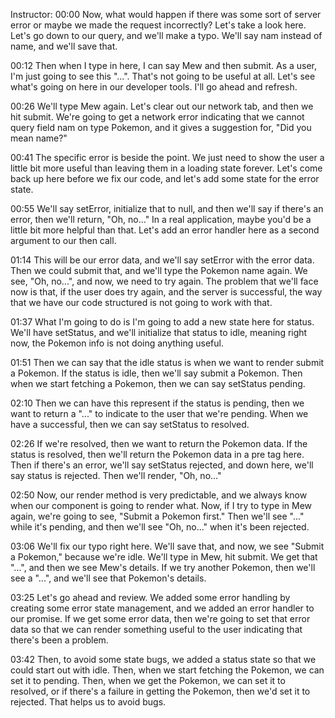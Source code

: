 Instructor: 00:00 Now, what would happen if there was some sort of server error or maybe we made the request incorrectly? Let's take a look here. Let's go down to our query, and we'll make a typo. We'll say nam instead of name, and we'll save that.

00:12 Then when I type in here, I can say Mew and then submit. As a user, I'm just going to see this "...". That's not going to be useful at all. Let's see what's going on here in our developer tools. I'll go ahead and refresh.

00:26 We'll type Mew again. Let's clear out our network tab, and then we hit submit. We're going to get a network error indicating that we cannot query field nam on type Pokemon, and it gives a suggestion for, "Did you mean name?"

00:41 The specific error is beside the point. We just need to show the user a little bit more useful than leaving them in a loading state forever. Let's come back up here before we fix our code, and let's add some state for the error state.

00:55 We'll say setError, initialize that to null, and then we'll say if there's an error, then we'll return, "Oh, no..." In a real application, maybe you'd be a little bit more helpful than that. Let's add an error handler here as a second argument to our then call.

01:14 This will be our error data, and we'll say setError with the error data. Then we could submit that, and we'll type the Pokemon name again. We see, "Oh, no...", and now, we need to try again. The problem that we'll face now is that, if the user does try again, and the server is successful, the way that we have our code structured is not going to work with that.

01:37 What I'm going to do is I'm going to add a new state here for status. We'll have setStatus, and we'll initialize that status to idle, meaning right now, the Pokemon info is not doing anything useful.

01:51 Then we can say that the idle status is when we want to render submit a Pokemon. If the status is idle, then we'll say submit a Pokemon. Then when we start fetching a Pokemon, then we can say setStatus pending.

02:10 Then we can have this represent if the status is pending, then we want to return a "..." to indicate to the user that we're pending. When we have a successful, then we can say setStatus to resolved.

02:26 If we're resolved, then we want to return the Pokemon data. If the status is resolved, then we'll return the Pokemon data in a pre tag here. Then if there's an error, we'll say setStatus rejected, and down here, we'll say status is rejected. Then we'll render, "Oh, no..."

02:50 Now, our render method is very predictable, and we always know when our component is going to render what. Now, if I try to type in Mew again, we're going to see, "Submit a Pokemon first." Then we'll see "..." while it's pending, and then we'll see "Oh, no..." when it's been rejected.

03:06 We'll fix our typo right here. We'll save that, and now, we see "Submit a Pokemon," because we're idle. We'll type in Mew, hit submit. We get that "...", and then we see Mew's details. If we try another Pokemon, then we'll see a "...", and we'll see that Pokemon's details.

03:25 Let's go ahead and review. We added some error handling by creating some error state management, and we added an error handler to our promise. If we get some error data, then we're going to set that error data so that we can render something useful to the user indicating that there's been a problem.

03:42 Then, to avoid some state bugs, we added a status state so that we could start out with idle. Then, when we start fetching the Pokemon, we can set it to pending. Then, when we get the Pokemon, we can set it to resolved, or if there's a failure in getting the Pokemon, then we'd set it to rejected. That helps us to avoid bugs.


